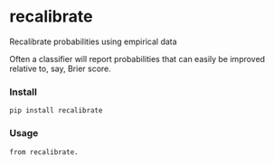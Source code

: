 # recalibrate
Recalibrate probabilities using empirical data

Often a classifier will report probabilities that can easily be improved relative to, say, Brier score.


### Install

    pip install recalibrate 

### Usage 


    from recalibrate.


